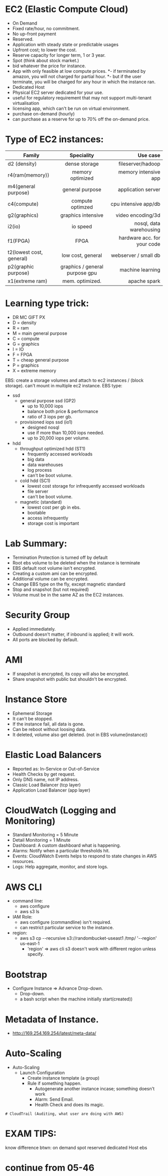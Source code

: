 # EC2 (Elastic Compute Cloud)
 - On Demand
  - Fixed rate/hour, no commitment. 
  - No up-front payment
 - Reserved.
  - Application with steady state or predictable usages
  - Upfront cost; to lower the cost.
  - Reserve capacity for longer term, 1 or 3 year.
 - Spot (think about stock market.)
  - bid whatever the price for instance.
  - App with only feasible at low compute prices.
  *- if terminated by amazon, you will not charged for partial hour.
  *- but if the user terminate, you will be charged for any hour in which the instance ran. 
 - Dedicated Host
  - Physical EC2 server dedicated for your use.
  - useful for regulatory requirement that may not support multi-tenant virtualisation
  - licensing app, which can't be run on virtual environment.
  - purchase on-demand (hourly)
  - can purchase as a reserve for up to 70% off the on-demand price.

# Type of EC2 instances:

| Family        | Speciality | Use case|
| --------- |:-------------:| -----:|
| d2 (density)| dense storage| fileserver/hadoop|
| r4(ram(memory))| memory optimized| memory intensive app |
| m4(general purpose)| general purpose| application server |
| c4(compute)| compute optimzed | cpu intensive app/db |
| g2(graphics)| graphics intensive | video encoding/3d |
| i2(io)| io speed | nosql, data warehousing |
| f1(FPGA)| FPGA | hardware acc. for your code |
| t2(lowest cost, general)| low cost, general| webserver / small db |
| p2(graphic purpose)| graphics / general purpose gpu | machine learning |
| x1(extreme ram)| mem. optimized. | apache spark|


# Learning type trick:
 - DR MC GIFT PX
 - D = density
 - R = ram
 - M = main general purpose
 - C = compute
 - G = graphics
 - I = IO
 - F = FPGA
 - T = cheap general purpose
 - P = graphics
 - X = extreme memory

EBS: create a storage volumes and attach to ec2 instances / (block storage). can't mount in multiple ec2 instance.
EBS type:
 - ssd
	- general purpose ssd (GP2)
		- up to 10,000 iops
 		- balance both price & performance
 		- ratio of 3 iops per gb.
	- provisioned iops ssd (io1)
 		- designed nosql
 		- use if more than 10,000 iops needed.
 		- up to 20,000 iops per volume.
 - hdd
	- throughput optimized hdd (ST1)
		- frequently accessed workloads
		- big data
		- data warehouses
		- log process
		- can't be boot volume.
	- cold hdd (SC1)
		- lowest cost storage for infrequently accessed workloads
		- file server
		- can't be boot volume.
	- magnetic (standard)
		- lowest cost per gb in ebs.
		- bootable
		- access infrequently
		- storage cost is important


# Lab Summary:
 - Termination Protection is turned off by default
 - Root ebs volume to be deleted when the instance is terminate
 - EBS default root volume isn't encrypted.
 - Creating a custom ami can be encrypted.
 - Additional volume can be encrypted.
 - Change EBS type on the fly, except magnetic standard
 - Stop and snapshot (but not required)
 - Volume must be in the same AZ as the EC2 instances.

# Security Group
 - Applied immediately.
 - Outbound doesn't matter, if inbound is applied; it will work.
 - All ports are blocked by default.

# AMI
 - If snapshot is encrypted, its copy will also be encrypted.
 - Share snapshot with public but shouldn't be encrypted.

# Instance Store
 - Ephemeral Storage
 - It can't be stopped.
 - If the instance fail, all data is gone.
 - Can be reboot without loosing data.
 - It deleted, volume also get deleted. (not in EBS volume(instance))

# Elastic Load Balancers
 - Reported as: In-Service or Out-of-Service
 - Health Checks by get request.
 - Only DNS name, not IP address.
 - Classic Load Balancer (tcp layer)
 - Application Load Balancer (app layer)

# CloudWatch (Logging and Monitoring)
 - Standard Monitoring = 5 Minute
 - Detail Monitoring = 1 Minute
 - Dashboard: A custom dashboard what is happening.
 - Alarms: Notify when a particular thresholds hit.
 - Events: CloudWatch Events helps to respond to state changes in AWS resources.
 - Logs: Help aggregate, monitor, and store logs.


# AWS CLI
 - command line:
   - aws configure
   - aws s3 ls
 - IAM Role:
   - aws configure (commandline) isn't required.
   - can restrict particular service to the instance.
 - region:
   - aws s3 cp --recursive s3://randombucket-useast1 /tmp/ '--region' us-east-1
     - 'region' => aws cli s3 doesn't work with different region unless specify.

# Bootstrap
 - Configure Instance => Advance Drop-down.
   - Drop-down.
   - a bash script when the machine initially start(created)) 

# Metadata of Instance.
 - http://169.254.169.254/latest/meta-data/

# Auto-Scaling
 - Auto-Scaling
   - Launch Configuration
     - Create instance template (a group)
     - Rule if something happen.
       - Autogenerate another instance incase; something doesn't work
       - Alarm: Send Email.
       - Health Check and does its magic.
 

```
# CloudTrail (Auditing, what user are doing with AWS)
```

# EXAM TIPS:
know difference btwn:
 on demand
 spot
 reserved
 dedicated Host
 ebs


# continue from 05-46

